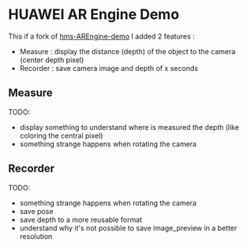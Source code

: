 # HUAWEI AR Engine Demo

This if a fork of [hms-AREngine-demo](https://github.com/HMS-Core/hms-AREngine-demo)
I added 2 features :
- Measure : display the distance (depth) of the object to the camera (center depth pixel)
- Recorder : save camera image and depth of x seconds

## Measure

TODO:
- display something to understand where is measured the depth (like coloring the central pixel)
- something strange happens when rotating the camera

## Recorder

TODO:
- something strange happens when rotating the camera
- save pose
- save depth to a more reusable format
- understand why it's not possible to save image_preview in a better resolution

